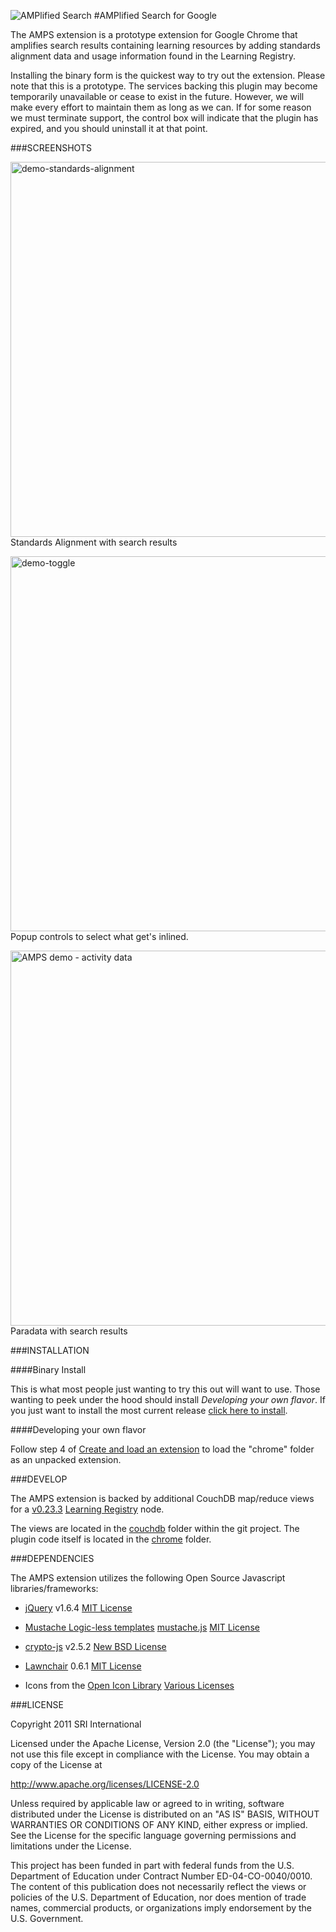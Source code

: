 ![AMPlified Search](https://img.skitch.com/20111123-q9jkpxbeermhddk1juusw7j6p2.png "AMPlified Search")
#AMPlified Search for Google

The AMPS extension is a prototype extension for Google Chrome that amplifies search results containing learning resources by adding standards alignment data and usage information found in the Learning Registry.

Installing the binary form is the quickest way to try out the extension.  Please note that this is a prototype. The services backing this plugin may become temporarily unavailable or cease to exist in the future. However, we will make every effort to maintain them as long as we can.  If for some reason we must terminate support, the control box will indicate that the plugin has expired, and you should uninstall it at that point.

###SCREENSHOTS

<a href="https://skitch.com/jimklo/gmby9/demo-standards-alignment"><img width="600" src="https://img.skitch.com/20111123-fe1xwwmp4s17qwew1kkqytiqj5.medium.jpg" alt="demo-standards-alignment" /></a><br /><span>Standards Alignment with search results</span>

<a href="https://skitch.com/jimklo/gmdem/demo-toggle"><img width="600" src="https://img.skitch.com/20111124-t56cc1gyq6u4hyk4afweps22qt.medium.jpg" alt="demo-toggle" /></a><br /><span>Popup controls to select what get's inlined.</span>

<a href="https://skitch.com/jimklo/gmy9p/amps-demo-activity-data"><img width="600" src="https://img.skitch.com/20111123-cwyjd7mqmexqk3jp6b3auqi224.medium.jpg" alt="AMPS demo - activity data" /></a><br /><span>Paradata with search results</span>

###INSTALLATION

####Binary Install

This is what most people just wanting to try this out will want to use.  Those wanting to peek under the hood should install *Developing your own flavor*. If you just want to install the most current release [click here to install](https://raw.github.com/jimklo/AMPS-Chrome/master/dist/amps_v1_2.crx "Packed AMPS extension").

####Developing your own flavor

Follow step 4 of [Create and load an extension](http://code.google.com/chrome/extensions/getstarted.html#load) to load the "chrome" folder as an unpacked extension.

###DEVELOP

The AMPS extension is backed by additional CouchDB map/reduce views for a [v0.23.3](https://github.com/LearningRegistry/LearningRegistry/commits/0.23.3) [Learning Registry](https://github.com/LearningRegistry/LearningRegistry) node.

The views are located in the [couchdb](https://github.com/jimklo/AMPS-Chrome/tree/master/couchdb) folder within the git project. The plugin code itself is located in the [chrome](https://github.com/jimklo/AMPS-Chrome/tree/master/chrome) folder.

###DEPENDENCIES

The AMPS extension utilizes the following Open Source Javascript libraries/frameworks:

* [jQuery](http://jquery.com/) v1.6.4 [MIT License](https://github.com/jquery/jquery/blob/master/MIT-LICENSE.txt)

* [Mustache Logic-less templates](http://mustache.github.com/) [mustache.js](https://github.com/janl/mustache.js)  [MIT License](https://github.com/janl/mustache.js/blob/master/LICENSE)

* [crypto-js](http://code.google.com/p/crypto-js/) v2.5.2 [New BSD License](http://www.opensource.org/licenses/bsd-license.php)

* [Lawnchair](http://westcoastlogic.com/lawnchair/) 0.6.1 [MIT License](http://westcoastlogic.com/lawnchair/license/)

* Icons from the [Open Icon Library](http://openiconlibrary.sourceforge.net/) [Various Licenses](http://openiconlibrary.sourceforge.net/LICENSES.html)


###LICENSE

Copyright 2011 SRI International

Licensed under the Apache License, Version 2.0 (the "License");
you may not use this file except in compliance with the License.
You may obtain a copy of the License at

   http://www.apache.org/licenses/LICENSE-2.0

Unless required by applicable law or agreed to in writing, software
distributed under the License is distributed on an "AS IS" BASIS,
WITHOUT WARRANTIES OR CONDITIONS OF ANY KIND, either express or implied.
See the License for the specific language governing permissions and
limitations under the License.


This project has been funded in part with federal funds from the U.S. Department of Education under Contract Number ED-04-CO-0040/0010. The content of this publication does not necessarily reflect the views or policies of the U.S. Department of Education, nor does mention of trade names, commercial products, or organizations imply endorsement by the U.S. Government.